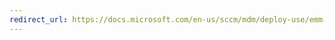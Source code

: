```yaml
---
redirect_url: https://docs.microsoft.com/en-us/sccm/mdm/deploy-use/emm-mobile-device-hardware-inventory-hybrid
---
```

